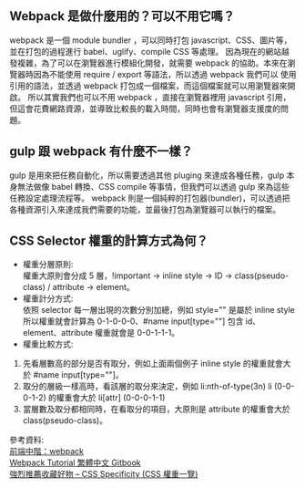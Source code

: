 ## Webpack 是做什麼用的？可以不用它嗎？
webpack 是一個 module bundler ，可以同時打包 javascript、CSS、圖片等，並在打包的過程進行 babel、uglify、compile CSS 等處理。
因為現在的網站越發複雜，為了可以在瀏覽器進行模組化開發，就需要 webpack 的協助。本來在瀏覽器時因為不能使用 require / export 等語法，所以透過 webpack 我們可以
使用引用的語法，並透過 webpack 打包成一個檔案，而這個檔案就可以用瀏覽器來開啟。
所以其實我們也可以不用 webpack ，直接在瀏覽器裡用 javascript 引用，但這會花費網路資源，並導致比較長的載入時間，同時也會有瀏覽器支援度的問題。


## gulp 跟 webpack 有什麼不一樣？
gulp 是用來把任務自動化，所以需要透過其他 pluging 來達成各種任務，gulp 本身無法做像 babel 轉換、CSS compile 等事情，但我們可以透過 gulp 來為這些任務設定處理流程等。
webpack 則是一個純粹的打包器(bundler)，可以透過把各種資源引入來達成我們需要的功能，並最後打包為瀏覽器可以執行的檔案。

## CSS Selector 權重的計算方式為何？
- 權重分層原則:  
權重大原則會分成 5 層，!important -> inline style -> ID -> class(pseudo-class) / attribute -> element。
- 權重計分方式:  
依照 selector 每一層出現的次數分別加總，例如 style="" 是屬於 inline style 所以權重就會計算為 0-1-0-0-0、#name input[type=""] 包含 id、element、attribute 權重就會是 0-0-1-1-1。
- 權重比較方式:  
1. 先看層數高的部分是否有取分，例如上面兩個例子 inline style 的權重就會大於 #name input[type=""]。
2. 取分的層級一樣高時，看該層的取分來決定，例如 li:nth-of-type(3n) li (0-0-0-1-2) 的權重會大於 li[attr] (0-0-0-1-1)
3. 當層數及取分都相同時，在看取分的項目，大原則是 attribute 的權重會大於 class(pseudo-class)。

參考資料:  
[前端中階：webpack](https://medium.com/@hugh_Program_learning_diary_Js/前端中階-webpack-b2c1f5ab7d2)  
[Webpack Tutorial 繁體中文 Gitbook](https://neighborhood999.github.io/webpack-tutorial-gitbook/Part1/)  
[強烈推薦收藏好物 – CSS Specificity (CSS 權重一覽)](https://muki.tw/tech/css-specificity-document/)